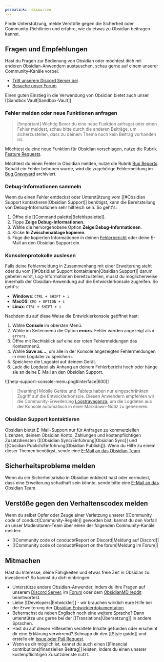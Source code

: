 ```yaml
---
permalink: ressourcen
---
```


Finde Unterstützung, melde Verstöße gegen die Sicherheit oder Community-Richtlinien und erfahre, wie du etwas zu Obsidian beitragen kannst.

## Fragen und Empfehlungen

Hast du Fragen zur Bedienung von Obsidian oder möchtest dich mit anderen Obsidian-Anwendern austauschen, schau gerne auf einem unserer Community-Kanäle vorbei:

- [Tritt unserem Discord Server bei](https://discord.gg/obsidianmd)
- [Besuche unser Forum](https://forum.obsidian.md/)

Einen guten Einstieg in die Verwendung von Obsidian bietet auch unser [[Sandbox Vault|Sandbox-Vault]].

### Fehler melden oder neue Funktionen anfragen

> [!important] Wichtig
> Bevor du eine neue Funktion anfragst oder einen Fehler meldest, schau bitte durch die anderen Beiträge, um sicherzustellen, dass zu deinem Thema noch kein Beitrag vorhanden ist.

Möchtest du eine neue Funktion für Obsidian vorschlagen, nutze die Rubrik [Feature Requests](https://forum.obsidian.md/c/feature-requests/8).

Möchtest du einen Fehler in Obsidian melden, nutze die Rubrik [Bug Reports](https://forum.obsidian.md/c/bug-reports/7). Sobald ein Fehler behoben wurde, wird die zugehörige Fehlermeldung im [Bug Graveyard](https://forum.obsidian.md/c/bug-graveyard/12) archiviert.

### Debug-Informationen sammeln

Wenn du einen Fehler entdeckst oder Unterstützung vom [[#Obsidian Support kontaktieren|Obsidian Support]] benötigst, kann die Bereitstellung von Debug-Informationen sehr hilfreich sein. So geht's:

1. Öffne die [[Command palette|Befehlspalette]].
2. Tippe **Zeige Debug-Informationen**.
3. Wähle die hervorgehobene Option **Zeige Debug-Informationen**.
4. Klicke **In Zwischenablage kopieren**.
5. Füge die kopierten Informationen in deinen [Fehlerbericht](https://forum.obsidian.md/c/bug-reports/7) oder deine E-Mail an den Obsidian Support ein.

### Konsolenprotokolle auslesen

Falls deine Fehlermeldung in Zusammenhang mit einer Erweiterung steht oder du vom [[#Obsidian Support kontaktieren|Obsidian Support]] darum gebeten wirst, Log-Informationen bereitzustellen, musst du möglicherweise innerhalb der Obsidian-Anwendung auf die Entwicklerkonsole zugreifen. So geht's:

- **Windows**: `CTRL + SHIFT + i`  
- **MacOS**: `CMD + OPTION + i`  
- **Linux**: `CTRL + SHIFT + i`

Nachdem du auf diese Weise die Entwicklerkonsole geöffnet hast:

1. Wähle **Console** im obersten Menü.
2. Wähle im Seitenmenü die Option **errors**. Fehler werden angezeigt als `# errors`.
3. Öffne mit Rechtsklick auf eine der roten Fehlermeldungen das Kontextmenü.
4. Wähle **Save as...**, um alle in der Konsole angezeigten Fehlermeldungen in eine Logdatei zu speichern.
5. Speichere die Logdatei auf deinem Gerät.
6. Lade die Logdatei als Anhang an deinem Fehlerbericht hoch oder hänge sie an deine E-Mail an den Obsidian Support.

![[help-support-console-menu.png#interface|600]]

> [!warning] Mobile Geräte und Tablets haben nur eingeschränkten Zugriff auf die Entwicklerkonsole. Diesen Anwendern empfehlen wir die Community-Erweiterung [Logstravaganza](https://obsidian.md/plugins?id=logstravaganza), um die Logdaten aus der Konsole automatisch in einer Markdown-Notiz zu generieren.

### Obsidian Support kontaktieren

Obsidian bietet E-Mail-Support nur für Anfragen zu kommerziellen Lizenzen, deinem Obsidian Konto, Zahlungen und kostenpflichtigen Zusatzdiensten ([[Obsidian Sync/Einführung|Obsidian Sync]] und [[Obsidian Publish/Einführung|Obsidian Publish]]). Wenn du Hilfe zu einem dieser Themen benötigst, sende eine [E-Mail an das Obsidian Team](mailto:support@obsidian.md).

## Sicherheitsprobleme melden

Wenn du ein Sicherheitsrisiko in Obsidian entdeckt hast oder vermutest, dass eine Erweiterung schadhaft sein könnte, sende bitte eine [E-Mail an das Obsidian Team](mailto:support@obsidian.md).

## Verstöße gegen den Verhaltenscodex melden

Wenn du selbst Opfer oder Zeuge einer Verletzung unserer [[Community code of conduct|Community-Regeln]] geworden bist, kannst du den Vorfall an unser Moderatoren-Team über einen der folgenden Community-Kanäle melden:

- [[Community code of conduct#Report on Discord|Meldung auf Discord]]
- [[Community code of conduct#Report on the forum|Meldung im Forum]]

## Mitmachen

Hast du Interesse, deine Fähigkeiten und etwas freie Zeit in Obsidian zu investieren? So kannst du dich einbringen:

- Unterstütze andere Obsidian-Anwender, indem du ihre Fragen auf unserem [Discord Server](https://discord.gg/obsidianmd), im [Forum](https://forum.obsidian.md/) oder dem [ObsidianMD reddit](https://old.reddit.com/r/ObsidianMD/) beantwortest.
- Liebe [[Developers|Entwickler]] - wir brauchen wirklich eure Hilfe bei der Erweiterung der [Obsidian Entwicklerdokumentation](https://github.com/obsidianmd/obsidian-developer-docs).
- Beherrschst du neben Englisch noch eine weitere Sprache? Dann unterstütze uns gerne bei der [[Translations|Übersetzung]] in andere Sprachen.
- Hast du auf diesen Hilfeseiten veraltete Inhalte gefunden oder erscheint dir eine Erklärung verwirrend? Schnapp dir den [[Style guide]] und erstelle ein [Issue oder Pull Request](https://github.com/obsidianmd/obsidian-help/issues?q=is%3Aissue+is%3Aopen+sort%3Aupdated-desc).
- Wenn es dir möglich ist, kannst du auch einen [[Financial contributions|finanziellen Beitrag]] leisten, indem du einen unserer kostenpflichtigen Zusatzdienste nutzt. 
